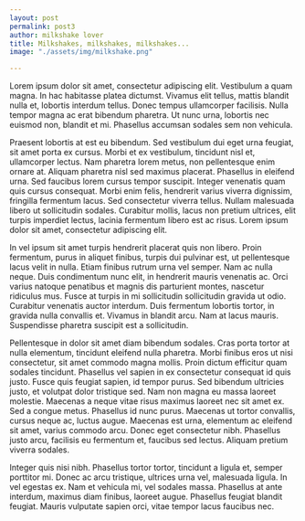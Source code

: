 ```yaml
---
layout: post
permalink: post3
author: milkshake lover
title: Milkshakes, milkshakes, milkshakes...
image: "./assets/img/milkshake.png"

---
```

Lorem ipsum dolor sit amet, consectetur adipiscing elit. Vestibulum a quam magna. In hac habitasse platea dictumst. Vivamus elit tellus, mattis blandit nulla et, lobortis interdum tellus. Donec tempus ullamcorper facilisis. Nulla tempor magna ac erat bibendum pharetra. Ut nunc urna, lobortis nec euismod non, blandit et mi. Phasellus accumsan sodales sem non vehicula.

Praesent lobortis at est eu bibendum. Sed vestibulum dui eget urna feugiat, sit amet porta ex cursus. Morbi et ex vestibulum, tincidunt nisl et, ullamcorper lectus. Nam pharetra lorem metus, non pellentesque enim ornare at. Aliquam pharetra nisl sed maximus placerat. Phasellus in eleifend urna. Sed faucibus lorem cursus tempor suscipit. Integer venenatis quam quis cursus consequat. Morbi enim felis, hendrerit varius viverra dignissim, fringilla fermentum lacus. Sed consectetur viverra tellus. Nullam malesuada libero ut sollicitudin sodales. Curabitur mollis, lacus non pretium ultrices, elit turpis imperdiet lectus, lacinia fermentum libero est ac risus. Lorem ipsum dolor sit amet, consectetur adipiscing elit.

In vel ipsum sit amet turpis hendrerit placerat quis non libero. Proin fermentum, purus in aliquet finibus, turpis dui pulvinar est, ut pellentesque lacus velit in nulla. Etiam finibus rutrum urna vel semper. Nam ac nulla neque. Duis condimentum nunc elit, in hendrerit mauris venenatis ac. Orci varius natoque penatibus et magnis dis parturient montes, nascetur ridiculus mus. Fusce at turpis in mi sollicitudin sollicitudin gravida ut odio. Curabitur venenatis auctor interdum. Duis fermentum lobortis tortor, in gravida nulla convallis et. Vivamus in blandit arcu. Nam at lacus mauris. Suspendisse pharetra suscipit est a sollicitudin.

Pellentesque in dolor sit amet diam bibendum sodales. Cras porta tortor at nulla elementum, tincidunt eleifend nulla pharetra. Morbi finibus eros ut nisi consectetur, sit amet commodo magna mollis. Proin dictum efficitur quam sodales tincidunt. Phasellus vel sapien in ex consectetur consequat id quis justo. Fusce quis feugiat sapien, id tempor purus. Sed bibendum ultricies justo, et volutpat dolor tristique sed. Nam non magna eu massa laoreet molestie. Maecenas a neque vitae risus maximus laoreet nec sit amet ex. Sed a congue metus. Phasellus id nunc purus. Maecenas ut tortor convallis, cursus neque ac, luctus augue. Maecenas est urna, elementum ac eleifend sit amet, varius commodo arcu. Donec eget consectetur nibh. Phasellus justo arcu, facilisis eu fermentum et, faucibus sed lectus. Aliquam pretium viverra sodales.

Integer quis nisi nibh. Phasellus tortor tortor, tincidunt a ligula et, semper porttitor mi. Donec ac arcu tristique, ultrices urna vel, malesuada ligula. In vel egestas ex. Nam et vehicula mi, vel sodales massa. Phasellus at ante interdum, maximus diam finibus, laoreet augue. Phasellus feugiat blandit feugiat. Mauris vulputate sapien orci, vitae tempor lacus faucibus nec.